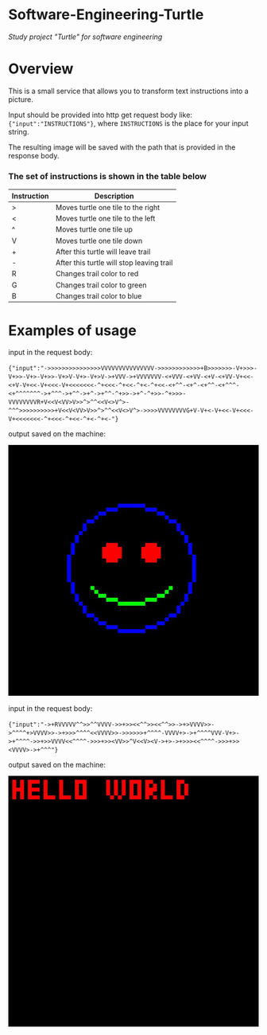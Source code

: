 # Software-Engineering-Turtle
*Study project "Turtle" for software engineering*
# Overview
This is a small service that allows you to transform text instructions into a picture.

Input should be provided into http get request body like:
`{"input":"INSTRUCTIONS"}`, where `INSTRUCTIONS` is the place for your input string.

The resulting image will be saved with the path that is provided in the response body.

### The set of instructions is shown in the table below
| Instruction | Description                               |
|-------------|-------------------------------------------|
| \>          | Moves turtle one tile to the right        |
| <           | Moves turtle one tile to the left         |
| ^           | Moves turtle one tile up                  |
| V           | Moves turtle one tile down                |
| +           | After this turtle will leave trail        |
| -           | After this turtle will stop leaving trail |
| R           | Changes trail color to red                |
| G           | Changes trail color to green              |
| B           | Changes trail color to blue               |

# Examples of usage
input in the request body:

`
{"input":"->>>>>>>>>>>>>>>VVVVVVVVVVVVVVV->>>>>>>>>>>>+B>>>>>>>-V+>>>-V+>>-V+>-V+>>-V+>V-V+>-V+>V->+VVV->+VVVVVVV-<+VVV-<+VV-<+V-<+VV-V+<<-<+V-V+<<-V+<<<-V+<<<<<<<-^+<<<-^+<<-^+<-^+<<-<+^^-<+^-<+^^-<+^^^-<+^^^^^^^->+^^^->+^^->+^->+^^-^+>>->+^-^+>>-^+>>>-VVVVVVVVR+V<<V<VV>V>>^>^^<<V<>V^>-^^^>>>>>>>>>>+V<<V<VV>V>>^>^^<<V<>V^>->>>>VVVVVVVVG+V-V+<-V+<<-V+<<<-V+<<<<<<<-^+<<<-^+<<-^+<-^+<-"}
`

output saved on the machine:

![output example #1](https://github.com/skwita/Software-Engineering-Turtle/blob/0e9b12c5f54565842aba8897edff45190e49e38d/outputExamples/image1.jpg)

input in the request body:

`
{"input":"->+RVVVVV^^>>^^VVVV->>+>><<^^>><<^^>>->+>VVVV>>->^^^^+>VVVV>>->+>>>^^^^<<VVVV>>->>>>>>+^^^^-VVVV+>->+^^^^VVV-V+>->+^^^^->>+>>VVVV<<^^^^->>>+>><VV>>^V<<V><V->+>->+>>><<^^^^->>>+>><VVVV>->+^^^"}
`

output saved on the machine:

![output example #2](https://github.com/skwita/Software-Engineering-Turtle/blob/0e9b12c5f54565842aba8897edff45190e49e38d/outputExamples/image2.jpg)
